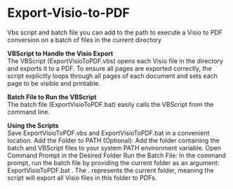 # Export-Visio-to-PDF
Vbs script and batch file you can add to the path to execute a Visio to PDF conversion on a batch of files in the current directory

**VBScript to Handle the Visio Export**<br/>
The VBScript (ExportVisioToPDF.vbs) opens each Visio file in the directory and exports it to a PDF. To ensure all pages are exported correctly, the script explicitly loops through all pages of each document and sets each page to be visible and printable.

**Batch File to Run the VBScript**<br/>
The batch file (ExportVisioToPDF.bat) easily calls the VBScript from the command line.

**Using the Scripts**<br/>
Save ExportVisioToPDF.vbs and ExportVisioToPDF.bat in a convenient location.
Add the Folder to PATH (Optional): Add the folder containing the batch and VBScript files to your system PATH environment variable.
Open Command Prompt in the Desired Folder
Run the Batch File: In the command prompt, run the batch file by providing the current folder as an argument:
ExportVisioToPDF.bat .
The . represents the current folder, meaning the script will export all Visio files in this folder to PDFs.
